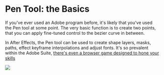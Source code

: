# Pen Tool: the Basics

If you've ever used an Adobe program before, it's likely that you've used the Pen tool at some point. The very basic function is to create two points, that you can apply fine-tuned control to the bezier curve in between.

In After Effects, the Pen tool can be used to create shape layers, masks, paths, effect keyframe interpolations and adjust fonts. It's so prevalent within the Adobe Suite, [there's even a browser game designed to hone your skills](https://bezier.method.ac/)

![](https://editorial.designtaxi.com/editorial-images/news-Bezier120417/3.gif)
